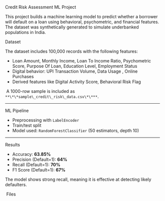 Credit Risk Assessment ML Project

This project builds a machine learning model to predict whether a borrower will default on a loan using behavioral, psychometric, and financial features. The dataset was synthetically generated to simulate underbanked populations in India.


Dataset

The dataset includes 100,000 records with the following features:

- Loan Amount, Monthly Income, Loan To Income Ratio, Psychometric Score, Purpose Of Loan, Education Level, Employment Status
- Digital behavior:  UPI Transaction Volume, Data Usage , Online Purchases
- Derived features like Digital Activity Score, Behavioral Risk Flag

 A 1000-row sample is included as `**\*\*sample\_credit\_risk\_data.csv\*\***`.

---

ML Pipeline

- Preprocessing with `LabelEncoder`
- Train/test split
- Model used: `RandomForestClassifier` (50 estimators, depth 10)

---

Results

- Accuracy: **63.85%**
- Precision (Default=1): **64%**
- Recall (Default=1): **70%**
- F1 Score (Default=1): **67%**

The model shows strong recall, meaning it is effective at detecting likely defaulters.



 Files
